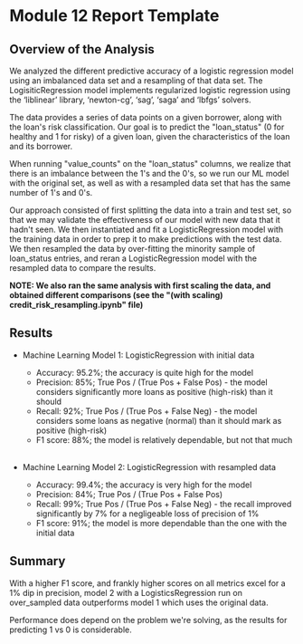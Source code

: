 # Module 12 Report Template

## Overview of the Analysis

<!---
In this section, describe the analysis you completed for the machine learning models used in this Challenge. This might include:

* Explain the purpose of the analysis.
* Explain what financial information the data was on, and what you needed to predict.
* Provide basic information about the variables you were trying to predict (e.g., `value_counts`).
* Describe the stages of the machine learning process you went through as part of this analysis.
* Briefly touch on any methods you used (e.g., `LogisticRegression`, or any resampling method).
--->

We analyzed the different predictive accuracy of a logistic regression model using an imbalanced data set and a resampling of that data set. The LogisiticRegression model implements regularized logistic regression using the ‘liblinear’ library, ‘newton-cg’, ‘sag’, ‘saga’ and ‘lbfgs’ solvers.

The data provides a series of data points on a given borrower, along with the loan's risk classification. Our goal is to predict the "loan_status" (0 for healthy and 1 for risky) of a given loan, given the characteristics of the loan and its borrower.

When running "value_counts" on the "loan_status" columns, we realize that there is an imbalance between the 1's and the 0's, so we run our ML model with the original set, as well as with a resampled data set that has the same number of 1's and 0's.

Our approach consisted of first splitting the data into a train and test set, so that we may validate the effectiveness of our model with new data that it hadn't seen. We then instantiated and fit a LogisticRegression model with the training data in order to prep it to make predictions with the test data. We then resampled the data by over-fitting the minority sample of loan_status entries, and reran a LogisticRegression model with the resampled data to compare the results.

**NOTE: We also ran the same analysis with first scaling the data, and obtained different comparisons (see the "(with scaling) credit_risk_resampling.ipynb" file)**

## Results

<!---
Using bulleted lists, describe the balanced accuracy scores and the precision and recall scores of all machine learning models.

* Machine Learning Model 1:
  * Description of Model 1 Accuracy, Precision, and Recall scores.

* Machine Learning Model 2:
  * Description of Model 2 Accuracy, Precision, and Recall scores.
--->

* Machine Learning Model 1: LogisticRegression with initial data
  * Accuracy: 95.2%; the accuracy is quite high for the model
  * Precision: 85%; True Pos / (True Pos + False Pos) - the model considers significantly more loans as positive (high-risk) than it should
  * Recall: 92%; True Pos / (True Pos + False Neg) - the model considers some loans as negative (normal) than it should mark as positive (high-risk)
  * F1 score: 88%; the model is relatively dependable, but not that much
<br><br>

* Machine Learning Model 2: LogisticRegression with resampled data
  * Accuracy: 99.4%; the accuracy is very high for the model
  * Precision: 84%; True Pos / (True Pos + False Pos)
  * Recall: 99%; True Pos / (True Pos + False Neg) - the recall improved significantly by 7% for a negligeable loss of precision of 1%
  * F1 score: 91%; the model is more dependable than the one with the initial data

## Summary

<!---
Summarize the results of the machine learning models, and include a recommendation on the model to use, if any. For example:
* Which one seems to perform best? How do you know it performs best?
* Does performance depend on the problem we are trying to solve? (For example, is it more important to predict the `1`'s, or predict the `0`'s? )

If you do not recommend any of the models, please justify your reasoning.<br>
--->

With a higher F1 score, and frankly higher scores on all metrics excel for a 1% dip in precision, model 2 with a LogisticsRegression run on over_sampled data outperforms model 1 which uses the original data.<br>

Performance does depend on the problem we're solving, as the results for predicting 1 vs 0 is considerable.
